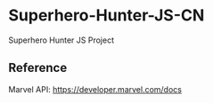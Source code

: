 # Superhero-Hunter-JS-CN
Superhero Hunter JS Project


## Reference
Marvel API:  https://developer.marvel.com/docs 
